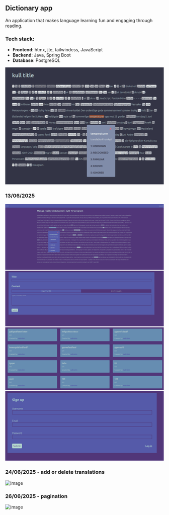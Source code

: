 ## Dictionary app
An application that makes language learning fun and engaging through reading.

### Tech stack:
- **Frontend**: htmx, jte, tailwindcss, JavaScript
- **Backend**: Java, Spring Boot
- **Database**: PostgreSQL

![Screenshot](readme_resources/img.png)

### 13/06/2025
![img_2.png](readme_resources/img_2.png)
![img_3.png](readme_resources/img_3.png)
![img_6.png](readme_resources/img_6.png)
![img_5.png](readme_resources/img_5.png)

### 24/06/2025 - add or delete translations
![image](https://github.com/user-attachments/assets/09cd9cb4-f07d-4b84-8f39-a0196701d89b)

### 26/06/2025 - pagination
![image](https://github.com/user-attachments/assets/4ff714d6-b816-4ff5-8382-c7c15c0ba39e)

